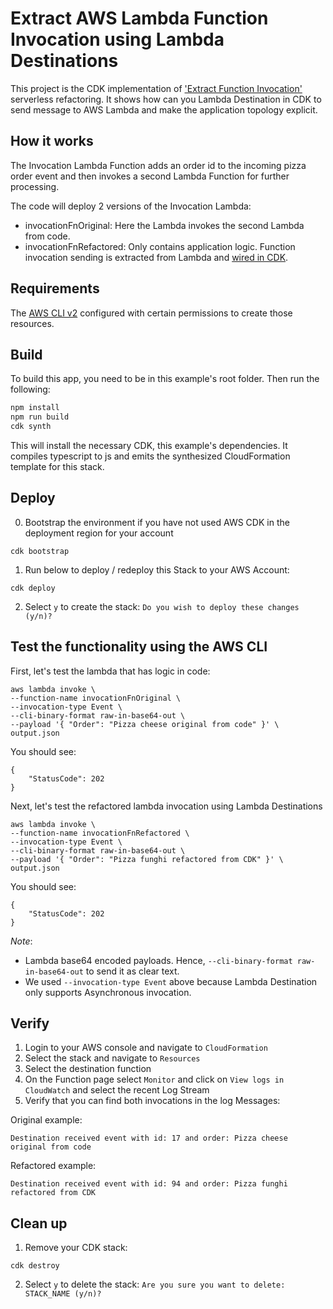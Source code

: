 # Extract AWS Lambda Function Invocation using Lambda Destinations
This project is the CDK implementation of ['Extract Function Invocation'](https://serverlessland.com/refactoring-serverless/extract-function-invocation) serverless refactoring. It shows how can you Lambda Destination in CDK to send message to AWS Lambda and make the application topology explicit.

## How it works
The Invocation Lambda Function adds an order id to the incoming pizza order event and then invokes a second Lambda Function for further processing.

The code will deploy 2 versions of the Invocation Lambda:
- invocationFnOriginal: Here the Lambda invokes the second Lambda from code.
- invocationFnRefactored: Only contains application logic. Function invocation sending is extracted from Lambda and [wired in CDK](./lib/extract-function-invocation-refactored.ts).


## Requirements 

The [AWS CLI v2](https://docs.aws.amazon.com/cli/latest/userguide/getting-started-install.html) configured with certain permissions to create those resources. 

## Build

To build this app, you need to be in this example's root folder. Then run the following:
```bash
npm install
npm run build
cdk synth
```

This will install the necessary CDK, this example's dependencies. It compiles typescript to js and emits the synthesized CloudFormation template for this stack.

## Deploy

0. Bootstrap the environment if you have not used AWS CDK in the deployment region for your account
``` 
cdk bootstrap
```

1. Run below to deploy / redeploy this Stack to your AWS Account:
``` 
cdk deploy
```

2. Select `y` to create the stack:
`Do you wish to deploy these changes (y/n)?`

## Test the functionality using the AWS CLI 

First, let's test the lambda that has logic in code:
``` 
aws lambda invoke \
--function-name invocationFnOriginal \
--invocation-type Event \
--cli-binary-format raw-in-base64-out \
--payload '{ "Order": "Pizza cheese original from code" }' \
output.json
```
You should see: 
``` 
{
    "StatusCode": 202
}
``` 

Next, let's test the refactored lambda invocation using Lambda Destinations
 ``` 
aws lambda invoke \
--function-name invocationFnRefactored \
--invocation-type Event \
--cli-binary-format raw-in-base64-out \
--payload '{ "Order": "Pizza funghi refactored from CDK" }' \
output.json
 ``` 
You should see:
``` 
{
    "StatusCode": 202
}
``` 

*Note*: 
- Lambda base64 encoded payloads. Hence, `--cli-binary-format raw-in-base64-out` to send it as clear text.
- We used `--invocation-type Event`  above because Lambda Destination only supports Asynchronous invocation.

## Verify

1. Login to your AWS console and navigate to `CloudFormation`
2. Select the stack and navigate to `Resources`
3. Select the destination function 
4. On the Function page select `Monitor` and click on `View logs in CloudWatch` and select the recent Log Stream
5. Verify that you can find both invocations in the log Messages: 

Original example:
```
Destination received event with id: 17 and order: Pizza cheese original from code
```


Refactored example:
```
Destination received event with id: 94 and order: Pizza funghi refactored from CDK
```

## Clean up

1. Remove your CDK stack:
```
cdk destroy
```

2. Select `y` to delete the stack:
`Are you sure you want to delete: STACK_NAME (y/n)?`
